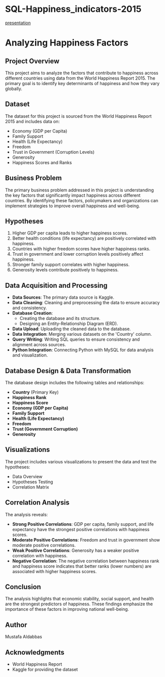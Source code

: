 # SQL-Happiness_indicators-2015
[presentation](https://docs.google.com/presentation/d/1aBNPlcYGfaX04Y_FsO-AF34vyIzdeIG6mFWgjNMbCrI/edit?usp=sharing)

# Analyzing Happiness Factors

## Project Overview

This project aims to analyze the factors that contribute to happiness across different countries using data from the World Happiness Report 2015. The primary goal is to identify key determinants of happiness and how they vary globally.

## Dataset

The dataset for this project is sourced from the World Happiness Report 2015 and includes data on:
- Economy (GDP per Capita)
- Family Support
- Health (Life Expectancy)
- Freedom
- Trust in Government (Corruption Levels)
- Generosity
- Happiness Scores and Ranks

## Business Problem

The primary business problem addressed in this project is understanding the key factors that significantly impact happiness across different countries. By identifying these factors, policymakers and organizations can implement strategies to improve overall happiness and well-being.

## Hypotheses

1. Higher GDP per capita leads to higher happiness scores.
2. Better health conditions (life expectancy) are positively correlated with happiness.
3. Countries with higher freedom scores have higher happiness ranks.
4. Trust in government and lower corruption levels positively affect happiness.
5. Stronger family support correlates with higher happiness.
6. Generosity levels contribute positively to happiness.

## Data Acquisition and Processing

- **Data Sources**: The primary data source is Kaggle.
- **Data Cleaning**: Cleaning and preprocessing the data to ensure accuracy and consistency.
- **Database Creation**: 
  - Creating the database and its structure.
  - Designing an Entity-Relationship Diagram (ERD).
- **Data Upload**: Uploading the cleaned data to the database.
- **Data Integration**: Merging various datasets on the 'Country' column.
- **Query Writing**: Writing SQL queries to ensure consistency and alignment across sources.
- **Python Integration**: Connecting Python with MySQL for data analysis and visualization.

## Database Design & Data Transformation

The database design includes the following tables and relationships:
- **Country** (Primary Key)
- **Happiness Rank**
- **Happiness Score**
- **Economy (GDP per Capita)**
- **Family Support**
- **Health (Life Expectancy)**
- **Freedom**
- **Trust (Government Corruption)**
- **Generosity**

## Visualizations

The project includes various visualizations to present the data and test the hypotheses:
- Data Overview
- Hypotheses Testing
- Correlation Matrix

## Correlation Analysis

The analysis reveals:
- **Strong Positive Correlations**: GDP per capita, family support, and life expectancy have the strongest positive correlations with happiness scores.
- **Moderate Positive Correlations**: Freedom and trust in government show moderate positive correlations.
- **Weak Positive Correlations**: Generosity has a weaker positive correlation with happiness.
- **Negative Correlation**: The negative correlation between happiness rank and happiness score indicates that better ranks (lower numbers) are associated with higher happiness scores.

## Conclusion

The analysis highlights that economic stability, social support, and health are the strongest predictors of happiness. These findings emphasize the importance of these factors in improving national well-being.

## Author

Mustafa Aldabbas

## Acknowledgments

- World Happiness Report
- Kaggle for providing the dataset
